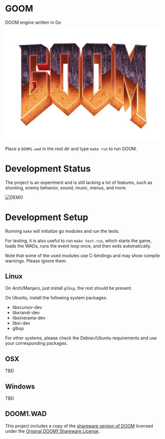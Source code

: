 # GOOM
DOOM engine written in Go

![GOOM](/misc/goom.png?raw=true "GOOM")

Place a `DOOM1.wad` in the root dir and type `make run` to run GOOM.

# Development Status

The project is an experiment and is still lacking a lot of
features, such as shooting, enemy behavior, sound, music, menus, and more.

![DEMO](/misc/goom-preview.gif?raw=true "DEMO")

# Development Setup

Running `make` will initialize go modules and run the tests.

For testing, it is also useful to run `make test-run`, which starts the game,
loads the WADs, runs the event loop once, and then exits automatically.

Note that some of the used modules use C-bindings and may show compile warnings.
Please ignore them.

## Linux

On Arch/Manjaro, just install `glbsp`, the rest should be present.

On Ubuntu, install the following system packages:

- libxcursor-dev
- libxrandr-dev
- libxinerama-dev
- libxi-dev
- glbsp

For other systems, please check the Debian/Ubuntu requirements and use your corresponding packages.

## OSX

TBD

## Windows

TBD

## DOOM1.WAD

This project includes a copy of the [shareware version of DOOM](https://doomwiki.org/wiki/DOOM1.WAD) licensed under the [Original DOOM1 Shareware License](DOOM1.LICENSE).
